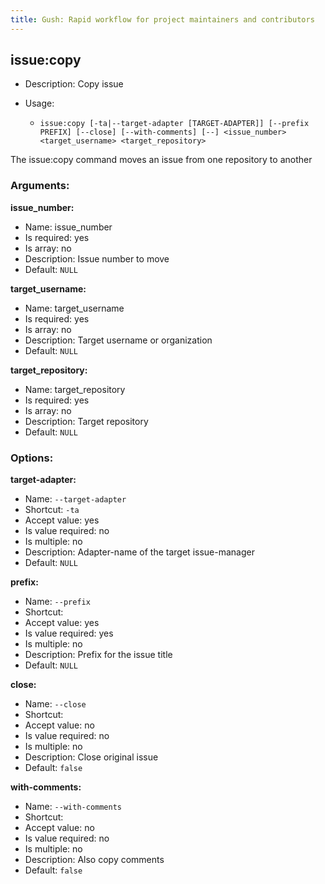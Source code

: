 ```yaml
---
title: Gush: Rapid workflow for project maintainers and contributors
---
```

issue:copy
----------

* Description: Copy issue
* Usage:

  * `issue:copy [-ta|--target-adapter [TARGET-ADAPTER]] [--prefix PREFIX] [--close] [--with-comments] [--] <issue_number> <target_username> <target_repository>`

The <info>issue:copy</info> command moves an issue from one repository to another


### Arguments:

**issue_number:**

* Name: issue_number
* Is required: yes
* Is array: no
* Description: Issue number to move
* Default: `NULL`

**target_username:**

* Name: target_username
* Is required: yes
* Is array: no
* Description: Target username or organization
* Default: `NULL`

**target_repository:**

* Name: target_repository
* Is required: yes
* Is array: no
* Description: Target repository
* Default: `NULL`

### Options:

**target-adapter:**

* Name: `--target-adapter`
* Shortcut: `-ta`
* Accept value: yes
* Is value required: no
* Is multiple: no
* Description: Adapter-name of the target issue-manager
* Default: `NULL`

**prefix:**

* Name: `--prefix`
* Shortcut: <none>
* Accept value: yes
* Is value required: yes
* Is multiple: no
* Description: Prefix for the issue title
* Default: `NULL`

**close:**

* Name: `--close`
* Shortcut: <none>
* Accept value: no
* Is value required: no
* Is multiple: no
* Description: Close original issue
* Default: `false`

**with-comments:**

* Name: `--with-comments`
* Shortcut: <none>
* Accept value: no
* Is value required: no
* Is multiple: no
* Description: Also copy comments
* Default: `false`
